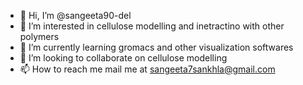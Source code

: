- 👋 Hi, I’m @sangeeta90-del
- 👀 I’m interested in cellulose modelling and inetractino with other polymers
- 🌱 I’m currently learning gromacs and other visualization softwares
- 💞️ I’m looking to collaborate on cellulose modelling 
- 📫 How to reach me mail me at sangeeta7sankhla@gmail.com

<!---
sangeeta90-del/sangeeta90-del is a ✨ special ✨ repository because its `README.md` (this file) appears on your GitHub profile.
You can click the Preview link to take a look at your changes.
--->
